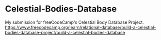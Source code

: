 # Celestial-Bodies-Database
My submission for freeCodeCamp's Celestial Body Database Project. 
https://www.freecodecamp.org/learn/relational-database/build-a-celestial-bodies-database-project/build-a-celestial-bodies-database

